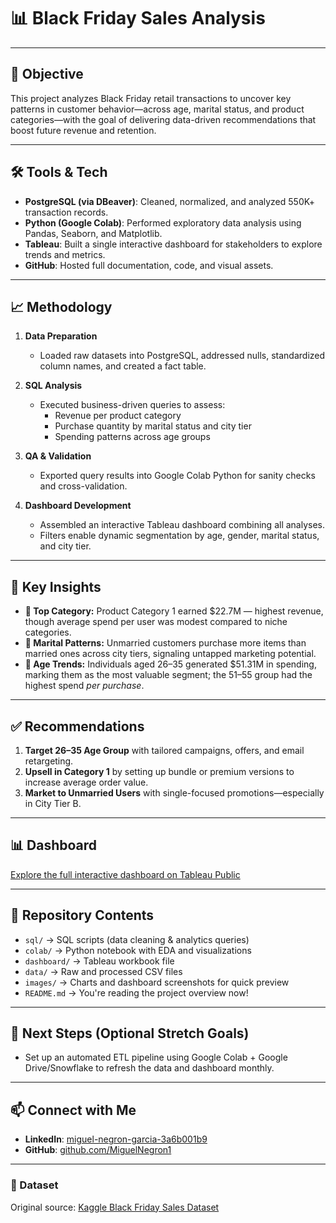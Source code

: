 # 📊 Black Friday Sales Analysis

---

## 🎯 Objective
This project analyzes Black Friday retail transactions to uncover key patterns in customer behavior—across age, marital status, and product categories—with the goal of delivering data-driven recommendations that boost future revenue and retention.

---

## 🛠️ Tools & Tech
- **PostgreSQL (via DBeaver)**: Cleaned, normalized, and analyzed 550K+ transaction records.
- **Python (Google Colab)**: Performed exploratory data analysis using Pandas, Seaborn, and Matplotlib.
- **Tableau**: Built a single interactive dashboard for stakeholders to explore trends and metrics.
- **GitHub**: Hosted full documentation, code, and visual assets.

---

## 📈 Methodology
1. **Data Preparation**  
   - Loaded raw datasets into PostgreSQL, addressed nulls, standardized column names, and created a fact table.

2. **SQL Analysis**  
   - Executed business-driven queries to assess:
     - Revenue per product category
     - Purchase quantity by marital status and city tier
     - Spending patterns across age groups

3. **QA & Validation**  
   - Exported query results into Google Colab Python for sanity checks and cross-validation.

4. **Dashboard Development**  
   - Assembled an interactive Tableau dashboard combining all analyses.
   - Filters enable dynamic segmentation by age, gender, marital status, and city tier.

---

## 🔎 Key Insights
- **👑 Top Category:** Product Category 1 earned $22.7M — highest revenue, though average spend per user was modest compared to niche categories.
- **👫 Marital Patterns:** Unmarried customers purchase more items than married ones across city tiers, signaling untapped marketing potential.
- **🎯 Age Trends:** Individuals aged 26–35 generated $51.31M in spending, marking them as the most valuable segment; the 51–55 group had the highest spend *per purchase*.

---

## ✅ Recommendations
1. **Target 26–35 Age Group** with tailored campaigns, offers, and email retargeting.
2. **Upsell in Category 1** by setting up bundle or premium versions to increase average order value.
3. **Market to Unmarried Users** with single-focused promotions—especially in City Tier B.

---

## 📊 Dashboard
[Explore the full interactive dashboard on Tableau Public](https://public.tableau.com/app/profile/miguel.negron/viz/Black__Friday_Sales_Dataset/Dashboard1)

---

## 📂 Repository Contents
- `sql/` → SQL scripts (data cleaning & analytics queries)
- `colab/` → Python notebook with EDA and visualizations
- `dashboard/` → Tableau workbook file
- `data/` → Raw and processed CSV files
- `images/` → Charts and dashboard screenshots for quick preview
- `README.md` → You're reading the project overview now!

---

## 🚀 Next Steps (Optional Stretch Goals)
- Set up an automated ETL pipeline using Google Colab + Google Drive/Snowflake to refresh the data and dashboard monthly.

---

## 📫 Connect with Me
- **LinkedIn**: [miguel-negron-garcia-3a6b001b9](https://www.linkedin.com/in/miguel-negron-garcia-3a6b001b9/)  
- **GitHub**: [github.com/MiguelNegron1](https://github.com/MiguelNegron1)

---

### 📌 Dataset
Original source: [Kaggle Black Friday Sales Dataset]([https://www.kaggle.com/datasets/sdolezel/black-friday](https://www.kaggle.com/datasets/rajeshrampure/black-friday-sale))
